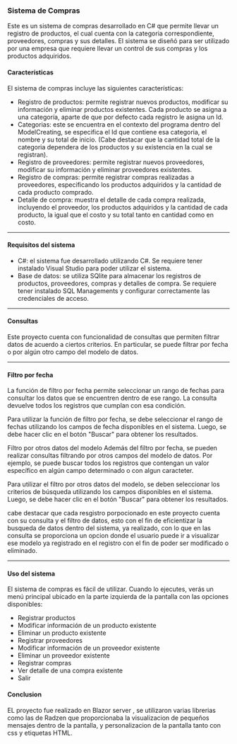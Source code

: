 ### Sistema de Compras
Este es un sistema de compras desarrollado en C# que permite llevar un registro de productos, el cual cuenta con la categoria correspondiente, proveedores, compras y sus detalles. El sistema se diseñó para ser utilizado por una empresa que requiere llevar un control de sus compras y los productos adquiridos.

####  Características
El sistema de compras incluye las siguientes características:

- Registro de productos: permite registrar nuevos productos, modificar su información y eliminar productos existentes. Cada producto se asigna a una categoría, aparte de que por defecto cada registro le asigna un Id.
- Categorias: este se encuentra en el contexto del programa dentro del ModelCreating, se especifica el Id que contiene esa categoria, el nombre y su total de inicio. (Cabe destacar que la cantidad total de la categoria dependera de los productos y su existencia en la cual se registran). 
- Registro de proveedores: permite registrar nuevos proveedores, modificar su información y eliminar proveedores existentes.
- Registro de compras: permite registrar compras realizadas a proveedores, especificando los productos adquiridos y la cantidad de cada producto comprado.
- Detalle de compra: muestra el detalle de cada compra realizada, incluyendo el proveedor, los productos adquiridos y la cantidad de cada producto, la igual que el costo y su total tanto en cantidad como en costo.

------------


#### Requisitos del sistema
- C#: el sistema fue desarrollado utilizando C#. Se requiere tener instalado Visual Studio para poder utilizar el sistema.
- Base de datos: se utiliza SQlite para almacenar los registros de productos, proveedores, compras y detalles de compra. Se requiere tener instalado SQL Managements y configurar correctamente las credenciales de acceso.

------------


#### Consultas
Este proyecto cuenta con funcionalidad de consultas que permiten filtrar datos de acuerdo a ciertos criterios. En particular, se puede filtrar por fecha o por algún otro campo del modelo de datos.

------------


#### Filtro por fecha
La función de filtro por fecha permite seleccionar un rango de fechas para consultar los datos que se encuentren dentro de ese rango. La consulta devuelve todos los registros que cumplan con esa condición.

Para utilizar la función de filtro por fecha, se debe seleccionar el rango de fechas utilizando los campos de fecha disponibles en el sistema. Luego, se debe hacer clic en el botón "Buscar" para obtener los resultados.

Filtro por otros datos del modelo
Además del filtro por fecha, se pueden realizar consultas filtrando por otros campos del modelo de datos. Por ejemplo, se puede buscar todos los registros que contengan un valor específico en algún campo determinado o con algun caracteter.

Para utilizar el filtro por otros datos del modelo, se deben seleccionar los criterios de búsqueda utilizando los campos disponibles en el sistema. Luego, se debe hacer clic en el botón "Buscar" para obtener los resultados.

cabe destacar que cada resgistro porpocionado en este proyecto cuenta con su consulta y el filtro de datos, esto con el fin de eficientizar la busqueda de datos dentro del sistema, ya realizado, con lo que en las consulta se proporciona un opcion donde el usuario puede ir a visualizar ese modelo ya registrado en el registro con el fin de poder ser modificado o eliminado.

------------


#### Uso del sistema
El sistema de compras es fácil de utilizar. Cuando lo ejecutes, verás un menú principal ubicado en la parte izquierda de la pantalla con las opciones disponibles:

- Registrar productos
- Modificar información de un producto existente
- Eliminar un producto existente
- Registrar proveedores
- Modificar información de un proveedor existente
- Eliminar un proveedor existente
- Registrar compras
- Ver detalle de una compra existente
- Salir

#### Conclusion
EL proyecto fue realizado en Blazor server , se utilizaron varias librerias como las de Radzen que proporcionaba la visualizacion de pequeños mensajes dentro de la pantalla, y personalizacion de la pantalla tanto con css y etiquetas HTML.
